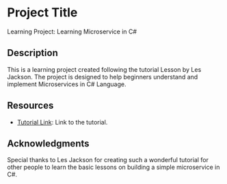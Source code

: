 # Project Title

Learning Project: Learning Microservice in C#

## Description

This is a learning project created following the tutorial Lesson by Les Jackson. The project is designed to help beginners understand and implement Microservices in C# Language.

## Resources

- [Tutorial Link](https://www.youtube.com/watch?v=DgVjEo3OGBI&list=WL&index=16&ab_channel=LesJackson): Link to the tutorial.
## Acknowledgments

Special thanks to Les Jackson for creating such a wonderful tutorial for other people to learn the basic lessons on building a simple microservice in C#.
